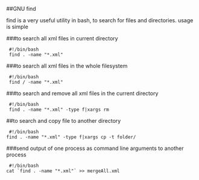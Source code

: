 ##GNU find

find is a very useful utility in bash, to search for files and directories. 
usage is simple

###to search all xml files in current directory
``` 
 #!/bin/bash
 find . -name "*.xml" 
``` 
###to search all xml files in the whole filesystem
``` 
 #!/bin/bash
 find / -name "*.xml" 
```
###to search and remove all xml files in the current directory
``` 
 #!/bin/bash
 find . -name "*.xml" -type f|xargs rm
``` 
##to search and copy file to another directory
```
 #!/bin/bash
find . -name "*.xml" -type f|xargs cp -t folder/
```
###send output of one process as command line arguments to another process
```
 #!/bin/bash
cat `find . -name "*.xml"` >> mergeAll.xml
```



